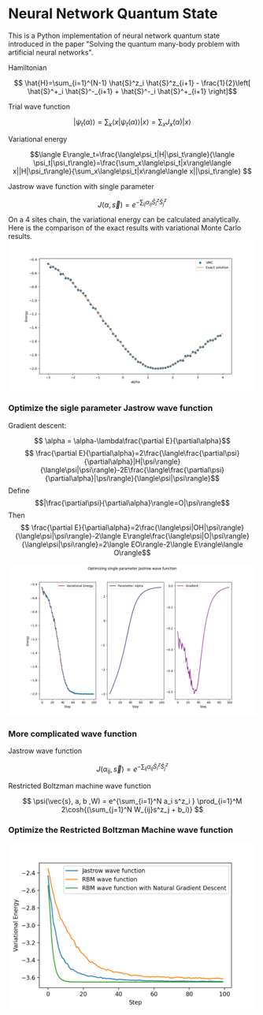 # Neural Network Quantum State

This is a Python implementation of neural network quantum state introduced in the paper "Solving the quantum many-body problem with artificial neural networks". 

Hamiltonian

$$ \hat{H}=\sum_{i=1}^{N-1}
\hat{S}^z_i \hat{S}^z_{i+1} -
\frac{1}{2}\left[
\hat{S}^+_i \hat{S}^-_{i+1} +
\hat{S}^-_i \hat{S}^+_{i+1}
\right]$$

Trial wave function 

$$|\psi_t(\alpha)\rangle=\sum_x\langle x|\psi_t(\alpha)\rangle|x\rangle=\sum_x J_x(\alpha)|x\rangle$$

Variational energy

$$\langle E\rangle_t=\frac{\langle\psi_t|H|\psi_t\rangle}{\langle \psi_t|\psi_t\rangle}=\frac{\sum_x\langle\psi_t|x\rangle\langle x||H|\psi_t\rangle}{\sum_x\langle\psi_t|x\rangle\langle x||\psi_t\rangle}
$$

Jastrow wave function with single parameter

$$ J(\alpha, \vec{s})=e^{-\sum_{ij}\alpha_{ij}{\hat{S}^z_i \hat{S}^z_j}}$$

On a 4 sites chain, the variational energy can be calculated analytically. Here is the comparison of the exact results with variational Monte Carlo results. 
![jastrow](./images/jastrow_exact.png)


### Optimize the sigle parameter Jastrow wave function

Gradient descent:

$$ \alpha = \alpha-\lambda\frac{\partial E}{\partial\alpha}$$
$$ \frac{\partial E}{\partial\alpha}=2\frac{\langle\frac{\partial\psi}{\partial\alpha}|H|\psi\rangle}{\langle\psi|\psi\rangle}-2E\frac{\langle\frac{\partial\psi}{\partial\alpha}|\psi\rangle}{\langle\psi|\psi\rangle}$$
Define
$$|\frac{\partial\psi}{\partial\alpha}\rangle=O|\psi\rangle$$
Then
$$ \frac{\partial E}{\partial\alpha}=2\frac{\langle\psi|OH|\psi\rangle}{\langle\psi|\psi\rangle}-2\langle E\rangle\frac{\langle\psi|O|\psi\rangle}{\langle\psi|\psi\rangle}=2\langle EO\rangle-2\langle E\rangle\langle O\rangle$$

![jastrow_single](./images/jastrow_single_optimize.png)

### More complicated wave function

Jastrow wave function

$$J(\alpha_{ij}, \vec{s})=e^{-\sum_{ij}\alpha_{ij}{\hat{S}^z_i \hat{S}^z_j}} $$


Restricted Boltzman machine wave function

$$ \psi(\vec{s}, a, b ,W) = e^{\sum_{i=1}^N a_i s^z_i } \prod_{i=1}^M 2\cosh{(\sum_{j=1}^N W_{ij}s^z_j + b_i)} $$

### Optimize the Restricted Boltzman Machine wave function
![compare](./images/compare.png)
